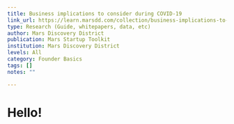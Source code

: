 ```yaml
---
title: Business implications to consider during COVID-19
link_url: https://learn.marsdd.com/collection/business-implications-to-consider-during-covid-19/
type: Research (Guide, whitepapers, data, etc)
author: Mars Discovery District
publication: Mars Startup Toolkit
institution: Mars Discovery District
levels: All
category: Founder Basics
tags: []
notes: ""

---
```


# Hello!
